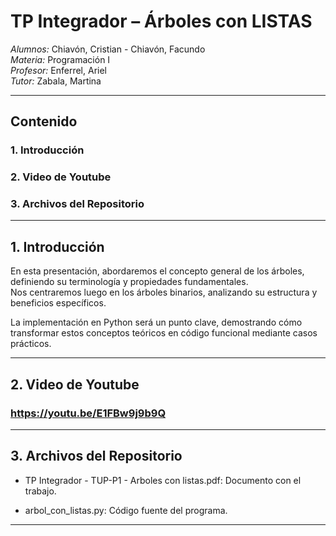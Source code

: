 # TP Integrador – Árboles con LISTAS

_Alumnos:_ Chiavón, Cristian - Chiavón, Facundo  
_Materia:_ Programación I  
_Profesor:_ Enferrel, Ariel  
_Tutor:_ Zabala, Martina

---

## Contenido

### 1. Introducción

### 2. Video de Youtube

### 3. Archivos del Repositorio

---

## 1. Introducción

En esta presentación, abordaremos el concepto general de los árboles, definiendo su terminología y propiedades fundamentales.  
Nos centraremos luego en los árboles binarios, analizando su estructura y beneficios específicos.

La implementación en Python será un punto clave, demostrando cómo transformar estos conceptos teóricos en código funcional mediante casos prácticos.

---

## 2. Video de Youtube

### https://youtu.be/E1FBw9j9b9Q

---

## 3. Archivos del Repositorio

- TP Integrador - TUP-P1 - Arboles con listas.pdf: Documento con el trabajo.

- arbol_con_listas.py: Código fuente del programa.

---

